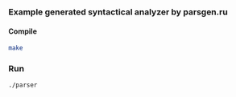 ### Example generated syntactical analyzer by parsgen.ru

#### Compile

```sh
make
```

### Run

```sh
./parser
```
